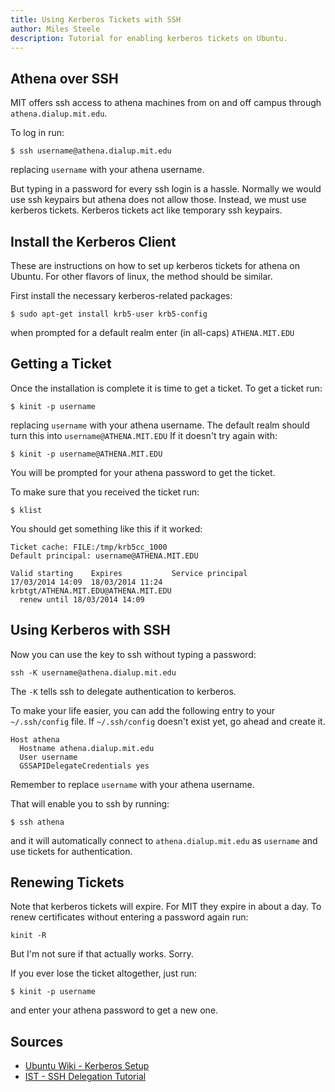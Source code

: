 ```yaml
---
title: Using Kerberos Tickets with SSH
author: Miles Steele
description: Tutorial for enabling kerberos tickets on Ubuntu.
---
```


## Athena over SSH

MIT offers ssh access to athena machines from on
and off campus through `athena.dialup.mit.edu`.

To log in run:

    $ ssh username@athena.dialup.mit.edu

replacing `username` with your athena username.

<div></div><!--more-->

But typing in a password for every ssh login is a hassle.
Normally we would use ssh keypairs but athena does not allow those.
Instead, we must use kerberos tickets.
Kerberos tickets act like temporary ssh keypairs.

## Install the Kerberos Client

These are instructions on how to set up kerberos tickets for athena on Ubuntu.
For other flavors of linux, the method should be similar.

First install the necessary kerberos-related packages:

    $ sudo apt-get install krb5-user krb5-config

when prompted for a default realm enter (in all-caps) `ATHENA.MIT.EDU`

## Getting a Ticket

Once the installation is complete it is time to get a ticket.
To get a ticket run:

    $ kinit -p username

replacing `username` with your athena username.
The default realm should turn this into `username@ATHENA.MIT.EDU`
If it doesn't try again with:

    $ kinit -p username@ATHENA.MIT.EDU

You will be prompted for your athena password to get the ticket.

To make sure that you received the ticket run:

    $ klist


You should get something like this if it worked:

    Ticket cache: FILE:/tmp/krb5cc_1000
    Default principal: username@ATHENA.MIT.EDU

    Valid starting    Expires           Service principal
    17/03/2014 14:09  18/03/2014 11:24  krbtgt/ATHENA.MIT.EDU@ATHENA.MIT.EDU
      renew until 18/03/2014 14:09

## Using Kerberos with SSH

Now you can use the key to ssh without typing a password:

    ssh -K username@athena.dialup.mit.edu

The `-K` tells ssh to delegate authentication to kerberos.

To make your life easier, you can add the following entry to your `~/.ssh/config` file.
If `~/.ssh/config` doesn't exist yet, go ahead and create it.

    Host athena
      Hostname athena.dialup.mit.edu
      User username
      GSSAPIDelegateCredentials yes

Remember to replace `username` with your athena username.

That will enable you to ssh by running:

    $ ssh athena

and it will automatically connect to `athena.dialup.mit.edu`
as `username` and use tickets for authentication.

## Renewing Tickets

Note that kerberos tickets will expire. For MIT they expire in about a day.
To renew certificates without entering a password again run:

    kinit -R

But I'm not sure if that actually works. Sorry.

If you ever lose the ticket altogether, just run:

    $ kinit -p username

and enter your athena password to get a new one.


## Sources
- [Ubuntu Wiki - Kerberos Setup](https://help.ubuntu.com/community/Kerberos#Client_Configuration)
- [IST - SSH Delegation Tutorial](http://kb.mit.edu/confluence/pages/viewpage.action?pageId=4981397)
